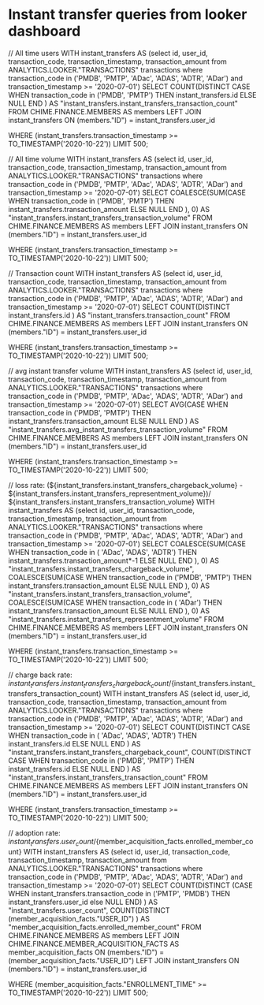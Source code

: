 # Instant transfer queries from looker dashboard

// All time users
WITH instant_transfers AS (select id, user_id, transaction_code, transaction_timestamp, transaction_amount
          from ANALYTICS.LOOKER."TRANSACTIONS" transactions
          where transaction_code in ('PMDB', 'PMTP', 'ADac', 'ADAS', 'ADTR', 'ADar')
          and transaction_timestamp >= '2020-07-01')
SELECT
	COUNT(DISTINCT CASE WHEN transaction_code in ('PMDB', 'PMTP') THEN  instant_transfers.id  ELSE NULL END  ) AS "instant_transfers.instant_transfers_transaction_count"
FROM CHIME.FINANCE.MEMBERS  AS members
LEFT JOIN instant_transfers ON (members."ID") = instant_transfers.user_id

WHERE
	(instant_transfers.transaction_timestamp  >= TO_TIMESTAMP('2020-10-22'))
LIMIT 500;

// All time volume
WITH instant_transfers AS (select id, user_id, transaction_code, transaction_timestamp, transaction_amount
          from ANALYTICS.LOOKER."TRANSACTIONS" transactions
          where transaction_code in ('PMDB', 'PMTP', 'ADac', 'ADAS', 'ADTR', 'ADar')
          and transaction_timestamp >= '2020-07-01')
SELECT
	COALESCE(SUM(CASE WHEN transaction_code in ('PMDB', 'PMTP') THEN instant_transfers.transaction_amount ELSE NULL END  ), 0) AS "instant_transfers.instant_transfers_transaction_volume"
FROM CHIME.FINANCE.MEMBERS  AS members
LEFT JOIN instant_transfers ON (members."ID") = instant_transfers.user_id

WHERE
	(instant_transfers.transaction_timestamp  >= TO_TIMESTAMP('2020-10-22'))
LIMIT 500;

// Transaction count
WITH instant_transfers AS (select id, user_id, transaction_code, transaction_timestamp, transaction_amount
          from ANALYTICS.LOOKER."TRANSACTIONS" transactions
          where transaction_code in ('PMDB', 'PMTP', 'ADac', 'ADAS', 'ADTR', 'ADar')
          and transaction_timestamp >= '2020-07-01')
SELECT
	COUNT(DISTINCT instant_transfers.id ) AS "instant_transfers.transaction_count"
FROM CHIME.FINANCE.MEMBERS  AS members
LEFT JOIN instant_transfers ON (members."ID") = instant_transfers.user_id

WHERE
	(instant_transfers.transaction_timestamp  >= TO_TIMESTAMP('2020-10-22'))
LIMIT 500;

// avg instant transfer volume
WITH instant_transfers AS (select id, user_id, transaction_code, transaction_timestamp, transaction_amount
          from ANALYTICS.LOOKER."TRANSACTIONS" transactions
          where transaction_code in ('PMDB', 'PMTP', 'ADac', 'ADAS', 'ADTR', 'ADar')
          and transaction_timestamp >= '2020-07-01')
SELECT
	AVG(CASE WHEN transaction_code in ('PMDB', 'PMTP') THEN instant_transfers.transaction_amount ELSE NULL END  ) AS "instant_transfers.avg_instant_transfers_transaction_volume"
FROM CHIME.FINANCE.MEMBERS  AS members
LEFT JOIN instant_transfers ON (members."ID") = instant_transfers.user_id

WHERE
	(instant_transfers.transaction_timestamp  >= TO_TIMESTAMP('2020-10-22'))
LIMIT 500;

// loss rate: (${instant_transfers.instant_transfers_chargeback_volume} - ${instant_transfers.instant_transfers_representment_volume})/ ${instant_transfers.instant_transfers_transaction_volume}
WITH instant_transfers AS (select id, user_id, transaction_code, transaction_timestamp, transaction_amount
          from ANALYTICS.LOOKER."TRANSACTIONS" transactions
          where transaction_code in ('PMDB', 'PMTP', 'ADac', 'ADAS', 'ADTR', 'ADar')
          and transaction_timestamp >= '2020-07-01')
SELECT
	COALESCE(SUM(CASE WHEN transaction_code in ( 'ADac', 'ADAS', 'ADTR') THEN instant_transfers.transaction_amount*-1 ELSE NULL END  ), 0) AS "instant_transfers.instant_transfers_chargeback_volume",
	COALESCE(SUM(CASE WHEN transaction_code in ('PMDB', 'PMTP') THEN instant_transfers.transaction_amount ELSE NULL END  ), 0) AS "instant_transfers.instant_transfers_transaction_volume",
	COALESCE(SUM(CASE WHEN transaction_code in ( 'ADar') THEN instant_transfers.transaction_amount ELSE NULL END  ), 0) AS "instant_transfers.instant_transfers_representment_volume"
FROM CHIME.FINANCE.MEMBERS  AS members
LEFT JOIN instant_transfers ON (members."ID") = instant_transfers.user_id

WHERE
	(instant_transfers.transaction_timestamp  >= TO_TIMESTAMP('2020-10-22'))
LIMIT 500;

// charge back rate: ${instant_transfers.instant_transfers_chargeback_count}/${instant_transfers.instant_transfers_transaction_count}
WITH instant_transfers AS (select id, user_id, transaction_code, transaction_timestamp, transaction_amount
          from ANALYTICS.LOOKER."TRANSACTIONS" transactions
          where transaction_code in ('PMDB', 'PMTP', 'ADac', 'ADAS', 'ADTR', 'ADar')
          and transaction_timestamp >= '2020-07-01')
SELECT
	COUNT(DISTINCT CASE WHEN transaction_code in ( 'ADac', 'ADAS', 'ADTR') THEN  instant_transfers.id  ELSE NULL END  ) AS "instant_transfers.instant_transfers_chargeback_count",
	COUNT(DISTINCT CASE WHEN transaction_code in ('PMDB', 'PMTP') THEN  instant_transfers.id  ELSE NULL END  ) AS "instant_transfers.instant_transfers_transaction_count"
FROM CHIME.FINANCE.MEMBERS  AS members
LEFT JOIN instant_transfers ON (members."ID") = instant_transfers.user_id

WHERE
	(instant_transfers.transaction_timestamp  >= TO_TIMESTAMP('2020-10-22'))
LIMIT 500;

// adoption rate: ${instant_transfers.user_count}/${member_acquisition_facts.enrolled_member_count}
WITH instant_transfers AS (select id, user_id, transaction_code, transaction_timestamp, transaction_amount
          from ANALYTICS.LOOKER."TRANSACTIONS" transactions
          where transaction_code in ('PMDB', 'PMTP', 'ADac', 'ADAS', 'ADTR', 'ADar')
          and transaction_timestamp >= '2020-07-01')
SELECT
	COUNT(DISTINCT (CASE WHEN instant_transfers.transaction_code in ('PMTP', 'PMDB') THEN instant_transfers.user_id else NULL END) ) AS "instant_transfers.user_count",
	COUNT(DISTINCT (member_acquisition_facts."USER_ID") ) AS "member_acquisition_facts.enrolled_member_count"
FROM CHIME.FINANCE.MEMBERS  AS members
LEFT JOIN CHIME.FINANCE.MEMBER_ACQUISITION_FACTS  AS member_acquisition_facts ON (members."ID") = (member_acquisition_facts."USER_ID")
LEFT JOIN instant_transfers ON (members."ID") = instant_transfers.user_id

WHERE
	(member_acquisition_facts."ENROLLMENT_TIME"  >= TO_TIMESTAMP('2020-10-22'))
LIMIT 500;







